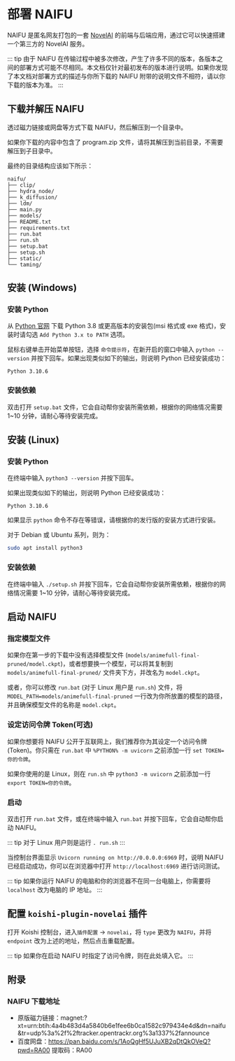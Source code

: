 # 部署 NAIFU

NAIFU 是匿名网友打包的一套 [NovelAI](https://novelai.net/) 的前端与后端应用，通过它可以快速搭建一个第三方的 NovelAI 服务。

::: tip
由于 NAIFU 在传输过程中被多次修改，产生了许多不同的版本，各版本之间的部署方式可能不尽相同。本文档仅针对最初发布的版本进行说明。如果你发现了本文档对部署方式的描述与你所下载的 NAIFU 附带的说明文件不相符，请以你下载的版本为准。
:::

## 下载并解压 NAIFU

透过磁力链接或网盘等方式下载 NAIFU，然后解压到一个目录中。

如果你下载的内容中包含了 program.zip 文件，请将其解压到当前目录，不需要解压到子目录中。

最终的目录结构应该如下所示：

```text
naifu/
├── clip/
├── hydra_node/
├── k_diffusion/
├── ldm/
├── main.py
├── models/
├── README.txt
├── requirements.txt
├── run.bat
├── run.sh
├── setup.bat
├── setup.sh
├── static/
└── taming/
```

## 安装 (Windows)

### 安装 Python

从 [Python 官网](https://www.python.org/downloads/) 下载 Python 3.8 或更高版本的安装包(msi 格式或 exe 格式)，安装时请勾选 `Add Python 3.x to PATH` 选项。

鼠标右键单击开始菜单按钮，选择 `命令提示符`，在新开启的窗口中输入 `python --version` 并按下回车。如果出现类似如下的输出，则说明 Python 已经安装成功：

```text
Python 3.10.6
```

### 安装依赖

双击打开 `setup.bat` 文件，它会自动帮你安装所需依赖，根据你的网络情况需要 1~10 分钟，请耐心等待安装完成。

## 安装 (Linux)

### 安装 Python

在终端中输入 `python3 --version` 并按下回车。

如果出现类似如下的输出，则说明 Python 已经安装成功：

```text
Python 3.10.6
```

如果显示 `python` 命令不存在等错误，请根据你的发行版的安装方式进行安装。

对于 Debian 或 Ubuntu 系列，则为：

```bash
sudo apt install python3
```

### 安装依赖

在终端中输入 `./setup.sh` 并按下回车，它会自动帮你安装所需依赖，根据你的网络情况需要 1~10 分钟，请耐心等待安装完成。

## 启动 NAIFU

### 指定模型文件

如果你在第一步的下载中没有选择模型文件 (`models/animefull-final-pruned/model.ckpt`)，或者想要换一个模型，可以将其复制到 `models/animefull-final-pruned/` 文件夹下方，并改名为 `model.ckpt`。

或者，你可以修改 `run.bat` (对于 Linux 用户是 `run.sh`) 文件，将 `MODEL_PATH=models/animefull-final-pruned` 一行改为你所放置的模型的路径，并且确保模型文件的名称是 `model.ckpt`。

### 设定访问令牌 Token(可选)

如果你想要将 NAIFU 公开于互联网上，我们推荐你为其设定一个访问令牌 (Token)。你只需在 `run.bat` 中 `%PYTHON% -m uvicorn` 之前添加一行 `set TOKEN=你的令牌`。

如果你使用的是 Linux，则在 `run.sh` 中 `python3 -m uvicorn` 之前添加一行 `export TOKEN=你的令牌`。

### 启动

双击打开 `run.bat` 文件，或在终端中输入 `run.bat` 并按下回车，它会自动帮你启动 NAIFU。

::: tip
对于 Linux 用户则是运行 `. run.sh`
:::

当控制台界面显示 `Uvicorn running on http://0.0.0.0:6969` 时，说明 NAIFU 已经启动成功，你可以在浏览器中打开 `http://localhost:6969` 进行访问测试。

::: tip
如果你运行 NAIFU 的电脑和你的浏览器不在同一台电脑上，你需要将 `localhost` 改为电脑的 IP 地址。
:::

## 配置 `koishi-plugin-novelai` 插件

打开 Koishi 控制台，进入`插件配置` -> `novelai`，将 `type` 更改为 `NAIFU`，并将 `endpoint` 改为上述的地址，然后点击重载配置。

::: tip
如果你在启动 NAIFU 时指定了访问令牌，则在此处填入它。
:::

## 附录

### NAIFU 下载地址

- 原版磁力链接：magnet:?xt=urn:btih:4a4b483d4a5840b6e1fee6b0ca1582c979434e4d&dn=naifu&tr=udp%3a%2f%2ftracker.opentrackr.org%3a1337%2fannounce
- 百度网盘：https://pan.baidu.com/s/1AoQgHf5UJuXB2qDtQkOVeQ?pwd=RA00 提取码：RA00
